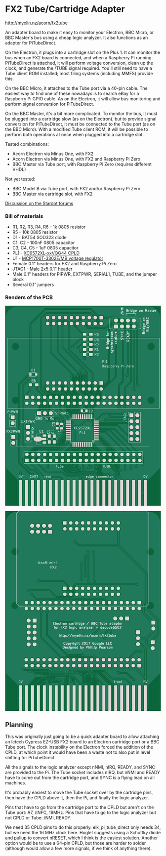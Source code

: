 FX2 Tube/Cartridge Adapter
==========================

http://myelin.nz/acorn/fx2tube

An adapter board to make it easy to monitor your Electron, BBC Micro, or BBC
Master's bus using a cheap logic analyzer.  It also functions as an adapter
for PiTubeDirect.

On the Electron, it plugs into a cartridge slot on the Plus 1.  It can
monitor the bus when an FX2 board is connected, and when a Raspberry
Pi running PiTubeDirect is attached, it will perform voltage
conversion, clean up the clock, and generate the /TUBE signal
required.  You'll still need to have a Tube client ROM installed; most
filing systems (including MMFS) provide this.

On the BBC Micro, it attaches to the Tube port via a 40-pin cable.
The easiest way to find one of these nowadays is to search eBay for a
Raspberry Pi GPIO cable.  As on the Electron, it will allow bus
monitoring and perform signal conversion for PiTubeDirect.

On the BBC Master, it's a bit more complicated.  To monitor the bus,
it must be plugged into a cartridge slow (as on the Electron), but to
provide signal conversion for PiTubeDirect, it must be connected to
the Tube port (as on the BBC Micro).  With a modified Tube client ROM,
it will be possible to perform both operations at once when plugged
into a cartridge slot.

Tested combinations:
- Acorn Electron via Minus One, with FX2
- Acorn Electron via Minus One, with FX2 and Raspberry Pi Zero
- BBC Master via Tube port, with Raspberry Pi Zero (requires different VHDL)

Not yet tested:
- BBC Model B via Tube port, with FX2 and/or Raspberry Pi Zero
- BBC Master via cartridge slot, with FX2

[Discussion on the Stardot forums](http://stardot.org.uk/forums/viewtopic.php?f=3&t=13882&p=186574#p186574)

### Bill of materials

- R1, R2, R3, R4, R6 - 1k 0805 resistor
- R5 - 10k 0805 resistor
- D1 - BAT54 SOD323 diode
- C1, C2 - 100nF 0805 capacitor
- C3, C4, C5 - 1uF 0805 capacitor
- PL1 - [XC9572XL-xxVQG44 CPLD](https://www.digikey.com/product-detail/en/xilinx-inc/XC9572XL-10VQG44I/122-1981-ND/1957201)
- U1 - [MCP1700T-3302E/MB voltage regulator](https://www.digikey.com/product-detail/en/microchip-technology/MCP1700T-3302E-MB/MCP1700T3302EMBCT-ND/652679)
- Female 0.1" headers for FX2 and Raspberry Pi Zero
- JTAG1 - [Male 2x5 0.1" header](https://www.digikey.com/products/en?keywords=ED1543-ND)
- Male 0.1" headers for PIPWR, EXTPWR, SERIAL1, TUBE, and the jumper
  block
- Several 0.1" jumpers

### Renders of the PCB

![PCB front](pcb/pcb-front.png)

![PCB back](pcb/pcb-back.png)

Planning
--------

This was originally just going to be a quick adapter board to allow attaching an
lctech Cypress EZ-USB FX2 board to an Electron cartridge port or a BBC Tube
port.  The clock instability on the Electron forced the addition of the CPLD, at
which point it would have been a waste not to also put in level shifting for
PiTubeDirect.

All the signals to the logic analyzer except nNMI, nIRQ, READY, and SYNC are
provided to the Pi.  The Tube socket includes nIRQ, but nNMI and READY have to
come out from the cartridge port, and SYNC is a flying lead on all machines.

It's probably easiest to move the Tube socket over by the cartridge pins, then
have the CPLD above it, then the Pi, and finally the logic analyzer.

Pins that have to go from the cartridge port to the CPLD but aren't on the Tube
port: A7, /INFC, 16MHz.  Pins that have to go to the logic analyzer but not CPLD
or Tube: /NMI, READY.

We need 35 CPLD pins to do this properly.  elk_pi_tube_direct only needs 34, but
we need the 16 MHz clock here.  Hoglet suggests using a Schottky diode and
pullup to convert nRESET, which I think is the easiest solution.  Another option
would be to use a 64-pin CPLD, but those are harder to solder (although would
allow a few more signals, if we think of anything there).
